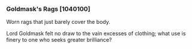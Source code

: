 ### Goldmask's Rags [1040100]

Worn rags that just barely cover the body.

Lord Goldmask felt no draw to the vain excesses of clothing; what use is finery to one who seeks greater brilliance?